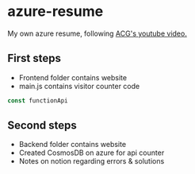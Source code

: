 # azure-resume
My own azure resume, following [ACG's youtube video.](https://www.youtube.com/watch?v=ieYrBWmkfno&list=PLbNGpSBWtz3pm_-oUwdz_uOevqI9PP_Ix)

## First steps

- Frontend folder contains website
- main.js contains visitor counter code

```js
const functionApi
```

## Second steps

- Backend folder contains website
- Created CosmosDB on azure for api counter
- Notes on notion regarding errors & solutions